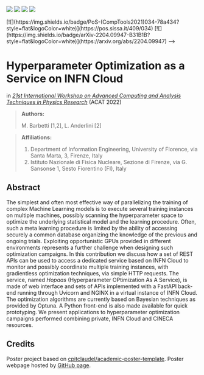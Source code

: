 [![](https://img.shields.io/badge/indico-event-c89e6c?style=flat&logoColor=white)](https://indico.cern.ch/event/1106990/)
[![](https://img.shields.io/badge/indico-contribution-087cfc?style=flat&logoColor=white)](https://indico.cern.ch/event/1106990/contributions/4991351/)
[![](https://img.shields.io/badge/HTML-poster-E34F26?style=flat&logo=HTML5&logoColor=white)](https://mbarbetti.github.io/poster-acat2022-hopaas/poster.html)
[![](https://img.shields.io/badge/PDF-poster-EC1C24?style=flat&logo=Adobe%20Acrobat%20Reader&logoColor=white)](https://github.com/mbarbetti/poster-acat2022-hopaas/blob/main/docs/poster.pdf)
<!-->
[![](https://img.shields.io/badge/PoS-(CompTools2021)034-78a434?style=flat&logoColor=white)](https://pos.sissa.it/409/034)
[![](https://img.shields.io/badge/arXiv-2204.09947-B31B1B?style=flat&logoColor=white)](https://arxiv.org/abs/2204.09947)
-->


# Hyperparameter Optimization as a Service on INFN Cloud
in [*21st International Workshop on Advanced Computing and Analysis Techniques in Physics Research*](https://indico.cern.ch/event/1106990/) (ACAT 2022)

> **Authors:**
>
> M. Barbetti [1,2], L. Anderlini [2]

> **Affiliations:**
> 1. Department of Information Engineering, University of Florence, via Santa Marta, 3, Firenze, Italy
> 2. Istituto Nazionale di Fisica Nucleare, Sezione di Firenze, via G. Sansonse 1, Sesto Fiorentino (FI), Italy


## Abstract
The simplest and often most effective way of parallelizing the training of complex Machine Learning models is to execute several training  instances on multiple machines, possibly scanning the hyperparameter space to optimize the underlying statistical model and the learning procedure. 
Often, such a meta learning procedure is limited by the ability of accessing  securely a common database organizing the knowledge of the previous and ongoing trials. Exploiting opportunistic GPUs provided in different environments represents a further challenge when designing such optimization campaigns. 
In this contribution we discuss how a set of REST APIs can be used to access a dedicated service based on INFN Cloud to monitor and possibly coordinate multiple training instances, with gradientless optimization techniques, via simple HTTP requests. The service, named *Hopaas* (Hyperparameter OPtimization As A Service), is made of web interface and sets of APIs implemented with a FastAPI back-end  running through Uvicorn and NGINX in a virtual instance of INFN Cloud. The optimization algorithms are currently based on Bayesian techniques as provided by Optuna. A Python front-end is also made available for quick prototyping. 
We present applications to hyperparameter optimization campaigns performed combining private, INFN Cloud and CINECA resources.

## Credits
Poster project based on [cpitclaudel/academic-poster-template](https://github.com/cpitclaudel/academic-poster-template). Poster webpage hosted by [GitHub page](https://pages.github.com).